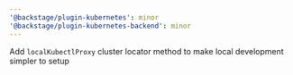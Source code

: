 ```yaml
---
'@backstage/plugin-kubernetes': minor
'@backstage/plugin-kubernetes-backend': minor
---
```


Add `localKubectlProxy` cluster locator method to make local development simpler to setup
